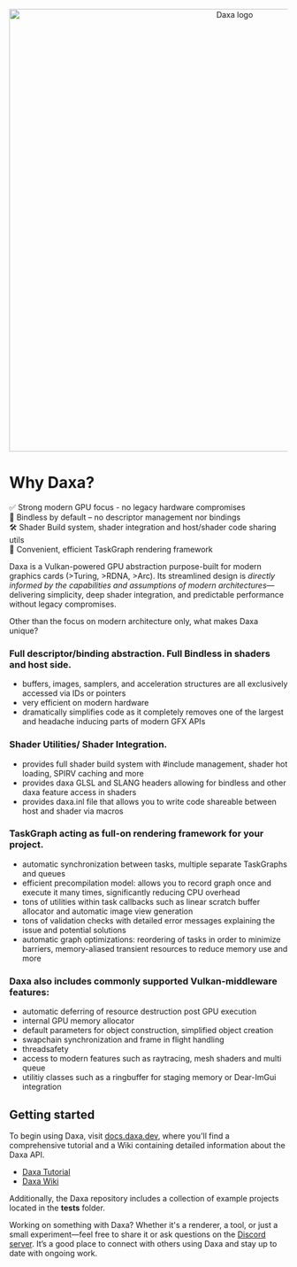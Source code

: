 <p align="center">
  <!-- <a href="https://github.com/Ipotrick/Daxa"> -->
	<img src="misc/daxa-logo.png" width="800" alt="Daxa logo">
  <!-- </a> -->
</p>

# Why Daxa?
✅ Strong modern GPU focus - no legacy hardware compromises  
🚀 Bindless by default – no descriptor management nor bindings  
🛠️ Shader Build system, shader integration and host/shader code sharing utils  
🧩 Convenient, efficient TaskGraph rendering framework

Daxa is a Vulkan-powered GPU abstraction purpose-built for modern graphics cards (>Turing, >RDNA, >Arc). Its streamlined design is *directly informed by the capabilities and assumptions of modern architectures*—delivering simplicity, deep shader integration, and predictable performance without legacy compromises.

Other than the focus on modern architecture only, what makes Daxa unique?

### Full descriptor/binding abstraction. Full Bindless in shaders and host side.
  * buffers, images, samplers, and acceleration structures are all exclusively accessed via IDs or pointers
  * very efficient on modern hardware
  * dramatically simplifies code as it completely removes one of the largest and headache inducing parts of modern GFX APIs

### Shader Utilities/ Shader Integration.
  * provides full shader build system with #include management, shader hot loading, SPIRV caching and more
  * provides daxa GLSL and SLANG headers allowing for bindless and other daxa feature access in shaders
  * provides daxa.inl file that allows you to write code shareable between host and shader via macros

### TaskGraph acting as full-on rendering framework for your project.
  * automatic synchronization between tasks,  multiple separate TaskGraphs and queues
  * efficient precompilation model: allows you to record graph once and execute it many times, significantly reducing CPU overhead
  * tons of utilities within task callbacks such as linear scratch buffer allocator and automatic image view generation
  * tons of validation checks with detailed error messages explaining the issue and potential solutions
  * automatic graph optimizations: reordering of tasks in order to minimize barriers, memory-aliased transient resources to reduce memory use and more

### Daxa also includes commonly supported Vulkan-middleware features:
* automatic deferring of resource destruction post GPU execution
* internal GPU memory allocator
* default parameters for object construction, simplified object creation
* swapchain synchronization and frame in flight handling
* threadsafety
* access to modern features such as raytracing, mesh shaders and multi queue
* utilitiy classes such as a ringbuffer for staging memory or Dear-ImGui integration

## Getting started

To begin using Daxa, visit [docs.daxa.dev](https://docs.daxa.dev/), where you'll find a comprehensive tutorial and a Wiki containing detailed information about the Daxa API.

* [Daxa Tutorial](https://docs.daxa.dev/tutorial/)
* [Daxa Wiki](https://docs.daxa.dev/wiki/)

Additionally, the Daxa repository includes a collection of example projects located in the **tests** folder.

Working on something with Daxa? Whether it's a renderer, a tool, or just a small experiment—feel free to share it or ask questions on the [Discord server](https://discord.gg/MJPJvZ4FK5). It’s a good place to connect with others using Daxa and stay up to date with ongoing work.
